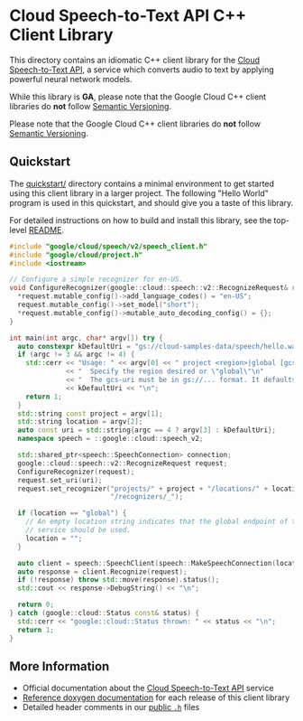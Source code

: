 # Cloud Speech-to-Text API C++ Client Library

This directory contains an idiomatic C++ client library for the
[Cloud Speech-to-Text API][cloud-service-docs], a service which converts audio
to text by applying powerful neural network models.

While this library is **GA**, please note that the Google Cloud C++ client
libraries do **not** follow [Semantic Versioning](https://semver.org/).

Please note that the Google Cloud C++ client libraries do **not** follow
[Semantic Versioning](https://semver.org/).

## Quickstart

The [quickstart/](quickstart/README.md) directory contains a minimal environment
to get started using this client library in a larger project. The following
"Hello World" program is used in this quickstart, and should give you a taste of
this library.

For detailed instructions on how to build and install this library, see the
top-level [README](/README.md#building-and-installing).

<!-- inject-quickstart-start -->

```cc
#include "google/cloud/speech/v2/speech_client.h"
#include "google/cloud/project.h"
#include <iostream>

// Configure a simple recognizer for en-US.
void ConfigureRecognizer(google::cloud::speech::v2::RecognizeRequest& request) {
  *request.mutable_config()->add_language_codes() = "en-US";
  request.mutable_config()->set_model("short");
  *request.mutable_config()->mutable_auto_decoding_config() = {};
}

int main(int argc, char* argv[]) try {
  auto constexpr kDefaultUri = "gs://cloud-samples-data/speech/hello.wav";
  if (argc != 3 && argc != 4) {
    std::cerr << "Usage: " << argv[0] << " project <region>|global [gcs-uri]\n"
              << "  Specify the region desired or \"global\"\n"
              << "  The gcs-uri must be in gs://... format. It defaults to "
              << kDefaultUri << "\n";
    return 1;
  }
  std::string const project = argv[1];
  std::string location = argv[2];
  auto const uri = std::string{argc == 4 ? argv[3] : kDefaultUri};
  namespace speech = ::google::cloud::speech_v2;

  std::shared_ptr<speech::SpeechConnection> connection;
  google::cloud::speech::v2::RecognizeRequest request;
  ConfigureRecognizer(request);
  request.set_uri(uri);
  request.set_recognizer("projects/" + project + "/locations/" + location +
                         "/recognizers/_");

  if (location == "global") {
    // An empty location string indicates that the global endpoint of the
    // service should be used.
    location = "";
  }

  auto client = speech::SpeechClient(speech::MakeSpeechConnection(location));
  auto response = client.Recognize(request);
  if (!response) throw std::move(response).status();
  std::cout << response->DebugString() << "\n";

  return 0;
} catch (google::cloud::Status const& status) {
  std::cerr << "google::cloud::Status thrown: " << status << "\n";
  return 1;
}
```

<!-- inject-quickstart-end -->

## More Information

- Official documentation about the
  [Cloud Speech-to-Text API][cloud-service-docs] service
- [Reference doxygen documentation][doxygen-link] for each release of this
  client library
- Detailed header comments in our [public `.h`][source-link] files

[cloud-service-docs]: https://cloud.google.com/speech
[doxygen-link]: https://cloud.google.com/cpp/docs/reference/speech/latest/
[source-link]: https://github.com/googleapis/google-cloud-cpp/tree/main/google/cloud/speech
